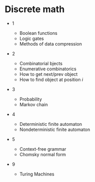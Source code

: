# Discrete math
  * 1
    * Boolean functions
    * Logic gates
    * Methods of data compression

  * 2
    * Combinatorial bjects
    * Enumerative combinatorics
    * How to get next/prev object
    * How to find object at position *i*

  * 3
    * Probability
    * Markov chain

  * 4
    * Deterministic finite automaton
    * Nondeterministic finite automaton

  * 5
    * Context-free grammar
    * Chomsky normal form
    
  * 9
    * Turing Machines
